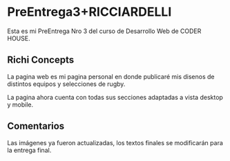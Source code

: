 # PreEntrega3+RICCIARDELLI

Esta es mi PreEntrega Nro 3 del curso de Desarrollo Web de CODER HOUSE. 

## Richi Concepts
La pagina web es mi pagina personal en donde publicaré mis disenos de distintos equipos y selecciones de rugby.

La pagina ahora cuenta con todas sus secciones adaptadas a vista desktop y mobile.

## Comentarios

Las imágenes ya fueron actualizadas, los textos finales se modificarán para la entrega final.